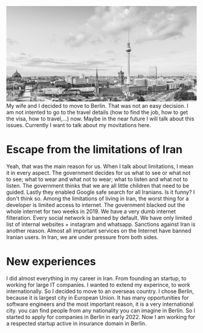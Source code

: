 !["Moving to Berlin"](/images/moving-to-berlin.jpg)
My wife and I decided to move to Berlin. That was not an easy decision. I am not intented to go to the travel details (how to find the job, how to get the visa, how to travel,...) now. Maybe in the near future I will talk about this issues. Currently I want to talk about my movitations here.

# Escape from the limitations of Iran

Yeah, that was the main reason for us. When I talk about limitations, I mean it in every aspect. The government decides for us what to see or what not to see; what to wear and what not to wear; what to listen and what not to listen. The government thinks that we are all little children that need to be guided. Lastly they enabled Google safe search for all Iranians. Is it funny? I don't think so. Among the limitations of living in Iran, the worst thing for a developer is limited access to internet. The government blacked out the whole internet for two weeks in 2019. We have a very dumb internet filteration. Every social network is banned by default. We have only limited list of internal websites + instagram and whatsapp. Sanctions against Iran is another reason. Almost all important services on the Internet have banned Iranian users. In Iran, we are under pressure from both sides.

# New experiences

I did almost everything in my career in Iran. From founding an startup, to working for large IT companies. I wanted to extend my experince, to work internationally. So I decided to move to an overseas country. I chose Berlin, because it is largest city in European Union. It has many opportunities for software engineers and the most important reason, it is a very international city. you can find people from any nationality you can imagine in Berlin. So I started to apply for companies in Berlin in early 2022. Now I am working for a respected startup active in insurance domain in Berlin. 
